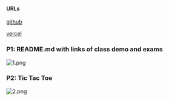 #### URLs

[github](https://github.com/silver0416/1102-1A-web-408631538)

[vercel](https://1102-1-a-web-408631538.vercel.app)

### P1: README.md with links of class demo and exams

![1.png](https://dl.bap5.cc/網頁程式設計/w09/1.png)

### P2: Tic Tac Toe

![2.png](https://dl.bap5.cc/網頁程式設計/w09/2.png)
